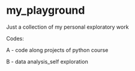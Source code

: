 # my_playground
Just a collection of my personal exploratory work

Codes:

A - code along projects of python course

B - data analysis_self exploration
